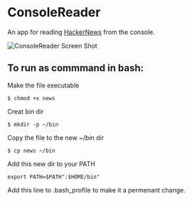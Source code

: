 # ConsoleReader
An app for reading [HackerNews](https://news.ycombinator.com) from the console.

![ConsoleReader Screen Shot](http://owenprosser.com/ConsoleReader/ConsoleReader.png "ConsoleReader Screen Shot")

## To run as commmand in bash:
Make the file executable

```
$ chmod +x news
```

Creat bin dir

```
$ mkdir -p ~/bin
```
Copy the file to the new ~/bin dir

```
$ cp news ~/bin
```
Add this new dir to your PATH

```
export PATH=$PATH":$HOME/bin"
```

Add this line to .bash_profile to make it a permenant change.